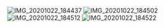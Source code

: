 ![IMG_20201022_184437](https://user-images.githubusercontent.com/71126390/96867433-e97f0e00-1496-11eb-9f30-aa76beb3a397.jpg)
![IMG_20201022_184502](https://user-images.githubusercontent.com/71126390/96867444-ed129500-1496-11eb-9415-01d4f45bcf83.jpg)
![IMG_20201022_184512](https://user-images.githubusercontent.com/71126390/96867452-f00d8580-1496-11eb-8221-79cf00e8b1c8.jpg)
![IMG_20201022_184522](https://user-images.githubusercontent.com/71126390/96867463-f26fdf80-1496-11eb-8937-2fa76a01b296.jpg)

